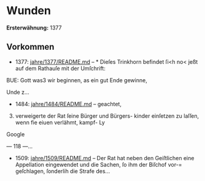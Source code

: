 # Wunden

**Ersterwähnung:** 1377

## Vorkommen
- 1377: [jahre/1377/README.md](../jahre/1377/README.md) – * Dieſes Trinkhorn befindet ſi<h no< jeßt auf dem Rathauſe
mit der Umſchrift:

BUE: Gott was3 wir beginnen,
as ein gut Ende gewinne,

Unde z...
- 1484: [jahre/1484/README.md](../jahre/1484/README.md) – geachtet,

3) verweigerte der Rat ſeine Bürger und Bürgers-
kinder einſetzen zu laſſen, wenn fie eiuen verlähmt, kampf- Ly

Google


— 118 —...
- 1509: [jahre/1509/README.md](../jahre/1509/README.md) – Der Rat hat neben den Geiſtlichen eine Appellation
eingewendet und die Sachen, ſo ihm der Biſchof vor-=
geſchlagen, ſonderlih die Strafe des...
